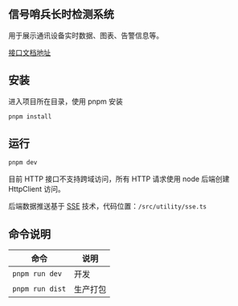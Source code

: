 ## 信号哨兵长时检测系统

用于展示通讯设备实时数据、图表、告警信息等。

[接口文档地址](http://58.48.76.202:18800/doc.html#/home)

## 安装

进入项目所在目录，使用 pnpm 安装

```bash
pnpm install
```

## 运行

```bash
pnpm dev
```

目前 HTTP 接口不支持跨域访问，所有 HTTP 请求使用 node 后端创建 HttpClient 访问。

后端数据推送基于 [SSE](https://developer.mozilla.org/zh-CN/docs/Web/API/EventSource) 技术，代码位置：`/src/utility/sse.ts`

## 命令说明

| 命令            | 说明     |
| --------------- | -------- |
| `pnpm run dev`  | 开发     |
| `pnpm run dist` | 生产打包 |
